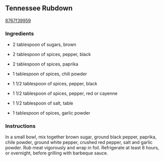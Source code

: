 ## Tennessee Rubdown

[8767f39959](http://allrecipes.com/recipe/tennessee-rubdown/)

### Ingredients

 - 2 tablespoon of sugars, brown

 - 2 tablespoon of spices, pepper, black

 - 2 tablespoon of spices, paprika

 - 1 tablespoon of spices, chili powder

 - 1 1/2 tablespoon of spices, pepper, black

 - 1 1/2 tablespoon of spices, pepper, red or cayenne

 - 1 1/2 tablespoon of salt, table

 - 1 tablespoon of spices, garlic powder

### Instructions

In a small bowl, mix together brown sugar, ground black pepper, paprika, chile powder, ground white pepper, crushed red pepper, salt and garlic powder. Rub meat vigorously and wrap in foil. Refrigerate at least 8 hours, or overnight, before grilling with barbeque sauce.